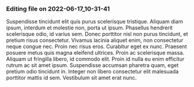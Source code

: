 

### Editing file on 2022-06-17_10-31-41

Suspendisse tincidunt elit quis purus scelerisque tristique. Aliquam diam ipsum, interdum et molestie non, porta ut ipsum. Phasellus hendrerit scelerisque odio, id varius sem. Donec porttitor nisl non purus tincidunt, et pretium risus consectetur. Vivamus lacinia aliquet enim, non consectetur neque congue nec. Proin nec risus eros. Curabitur eget ex nunc. Praesent posuere metus quis magna eleifend ultrices. Proin ac scelerisque massa. Aliquam ut fringilla libero, id commodo elit. Proin id nulla eu enim efficitur rutrum ac sit amet ipsum. Suspendisse accumsan pharetra quam, eget pretium odio tincidunt in. Integer non libero consectetur elit malesuada porttitor mattis id sem. Vestibulum sit amet erat nunc.


